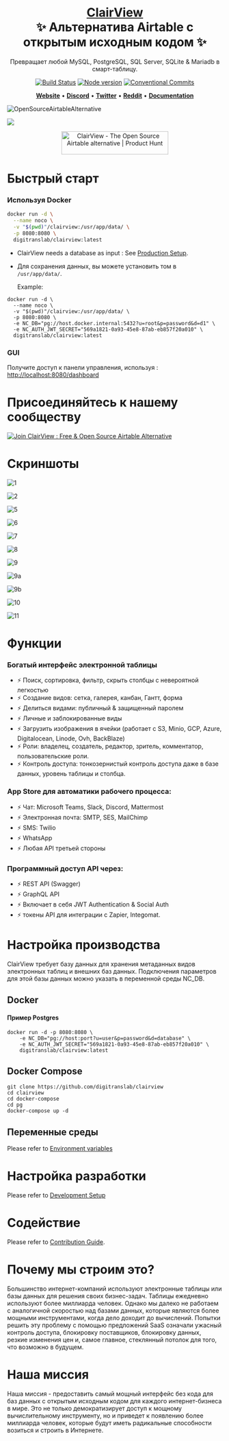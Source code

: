 <h1 align="center" style="border-bottom: none">
    <b>
        <a href="https://www.clairview.com">ClairView </a><br>
    </b>
    ✨ Альтернатива Airtable с открытым исходным кодом ✨ <br>

</h1>
<p align="center">
Превращает любой MySQL, PostgreSQL, SQL Server, SQLite & Mariadb в смарт-таблицу. 
</p>
<div align="center">

[![Build Status](https://travis-ci.org/dwyl/esta.svg?branch=master)](https://travis-ci.com/github/digitranslab/clairview)
[![Node version](https://img.shields.io/badge/node-%3E%3D%2014.18.0-brightgreen)](http://nodejs.org/download/)
[![Conventional Commits](https://img.shields.io/badge/Conventional%20Commits-1.0.0-green.svg)](https://conventionalcommits.org)

</div>

<p align="center">
    <a href="http://www.clairview.com"><b>Website</b></a> •
    <a href="https://discord.gg/5RgZmkW"><b>Discord</b></a> •
    <a href="https://twitter.com/clairview"><b>Twitter</b></a> •
    <a href="https://www.reddit.com/r/ClairView/"><b>Reddit</b></a> •
    <a href="https://docs.clairview.com/"><b>Documentation</b></a>
</p>

![OpenSourceAirtableAlternative](https://user-images.githubusercontent.com/5435402/133762127-e94da292-a1c3-4458-b09a-02cd5b57be53.png)

<img src="https://static.scarf.sh/a.png?x-pxid=c12a77cc-855e-4602-8a0f-614b2d0da56a" />

<p align="center">
  <a href="https://www.producthunt.com/posts/clairview?utm_source=badge-featured&utm_medium=badge&utm_souce=badge-clairview" target="_blank"><img src="https://api.producthunt.com/widgets/embed-image/v1/featured.svg?post_id=297536&theme=dark" alt="ClairView - The Open Source Airtable alternative | Product Hunt" style="width: 250px; height: 54px;" width="250" height="54" /></a>
</p>

# Быстрый старт

### Используя Docker

```bash
docker run -d \
  --name noco \
  -v "$(pwd)"/clairview:/usr/app/data/ \
  -p 8080:8080 \
  digitranslab/clairview:latest
  ```

- ClairView needs a database as input : See [Production Setup](https://github.com/digitranslab/clairview/blob/master/README.md#production-setup).
- Для сохранения данных, вы можете установить том в `/usr/app/data/`.

  Example:

```
docker run -d \
  --name noco \
  -v "$(pwd)"/clairview:/usr/app/data/ \
  -p 8080:8080 \
  -e NC_DB="pg://host.docker.internal:5432?u=root&p=password&d=d1" \
  -e NC_AUTH_JWT_SECRET="569a1821-0a93-45e8-87ab-eb857f20a010" \
  digitranslab/clairview:latest
  ```



### GUI

Получите доступ к панели управления, используя : [http://localhost:8080/dashboard](http://localhost:8080/dashboard)

# Присоединяйтесь к нашему сообществу

<a href="https://discord.gg/5RgZmkW">
    <img 
    src="https://discordapp.com/api/guilds/661905455894888490/widget.png?style=banner3" 
    alt="Join ClairView : Free & Open Source Airtable Alternative"
    >
</a>
<br>

# Скриншоты

![1](https://user-images.githubusercontent.com/86527202/136070774-7a69ed00-5645-4518-8a65-3adc5a8ce2bb.png)
<br>

![2](https://user-images.githubusercontent.com/86527202/136070784-c6c61301-6ce0-4534-a1bb-d8532a28cb39.png)
<br>

![5](https://user-images.githubusercontent.com/86527202/136070790-6b3b4691-8a79-4cde-b9a7-cd7c773afa6e.png)
<br>

![6](https://user-images.githubusercontent.com/86527202/136070792-002b1b22-b9b8-4115-b6ec-8336cd23128c.png)
<br>

![7](https://user-images.githubusercontent.com/86527202/136070794-c4958974-5767-4037-b894-1e3bbd0be906.png)
<br>

![8](https://user-images.githubusercontent.com/86527202/136070796-edc30c76-c694-4e34-a832-29a70bf8fcda.png)
<br>

![9](https://user-images.githubusercontent.com/86527202/136070799-4086c8f2-bfb2-4058-947d-d6b1c15d875b.png)
<br>

![9a](https://user-images.githubusercontent.com/86527202/136070802-18761f84-c434-4878-934e-79fc75e218c8.png)
<br>

![9b](https://user-images.githubusercontent.com/86527202/136070806-6717781a-f55a-4e80-bad4-81e3063a6467.png)
<br>

![10](https://user-images.githubusercontent.com/86527202/136070808-2cf013da-0a14-4a5c-aa19-b0f7f10b6388.png)
<br>

![11](https://user-images.githubusercontent.com/86527202/136070810-6e808086-aa82-4f84-879a-e33765f97395.png)
<br>

# Функции

### Богатый интерфейс электронной таблицы

- ⚡ Поиск, сортировка, фильтр, скрыть столбцы с невероятной легкостью
- ⚡ Создание видов: сетка, галерея, канбан, Гантт, форма
- ⚡ Делиться видами: публичный & защищенный паролем
- ⚡ Личные и заблокированные виды
- ⚡ Загрузить изображения в ячейки (работает с S3, Minio, GCP, Azure, Digitalocean, Linode, Ovh, BackBlaze)
- ⚡ Роли: владелец, создатель, редактор, зритель, комментатор, пользовательские роли.
- ⚡ Контроль доступа: тонкозернистый контроль доступа даже в базе данных, уровень таблицы и столбца.

### App Store для автоматики рабочего процесса:

- ⚡ Чат: Microsoft Teams, Slack, Discord, Mattermost
- ⚡ Электронная почта: SMTP, SES, MailChimp
- ⚡ SMS: Twilio
- ⚡ WhatsApp
- ⚡ Любая API третьей стороны

### Программный доступ API через:

- ⚡ REST API (Swagger)
- ⚡ GraphQL API
- ⚡ Включает в себя JWT Authentication & Social Auth
- ⚡ токены API для интеграции с Zapier, Integomat.

# Настройка производства

ClairView требует базу данных для хранения метаданных видов электронных таблиц и внешних баз данных. Подключения параметров для этой базы данных можно указать в переменной среды NC_DB.

## Docker

#### Пример Postgres

```
docker run -d -p 8080:8080 \
    -e NC_DB="pg://host:port?u=user&p=password&d=database" \
    -e NC_AUTH_JWT_SECRET="569a1821-0a93-45e8-87ab-eb857f20a010" \
    digitranslab/clairview:latest
```


## Docker Compose

```
git clone https://github.com/digitranslab/clairview
cd clairview
cd docker-compose
cd pg
docker-compose up -d
```

## Переменные среды

Please refer to [Environment variables](https://docs.clairview.com/getting-started/self-hosted/environment-variables)

# Настройка разработки

Please refer to [Development Setup](https://github.com/digitranslab/clairview/tree/master#development-setup)

# Содействие

Please refer to [Contribution Guide](https://github.com/digitranslab/clairview/blob/master/.github/CONTRIBUTING.md).

# Почему мы строим это?

Большинство интернет-компаний используют электронные таблицы или базы данных для решения своих бизнес-задач. Таблицы ежедневно используют более миллиарда человек. Однако мы далеко не работаем с аналогичной скоростью над базами данных, которые являются более мощными инструментами, когда дело доходит до вычислений. Попытки решить эту проблему с помощью предложений SaaS означали ужасный контроль доступа, блокировку поставщиков, блокировку данных, резкие изменения цен и, самое главное, стеклянный потолок для того, что возможно в будущем.

# Наша миссия

Наша миссия - предоставить самый мощный интерфейс без кода для баз данных с открытым исходным кодом для каждого интернет-бизнеса в мире. Это не только демократизирует доступ к мощному вычислительному инструменту, но и приведет к появлению более миллиарда человек, которые будут иметь радикальные способности возиться и строить в Интернете.
